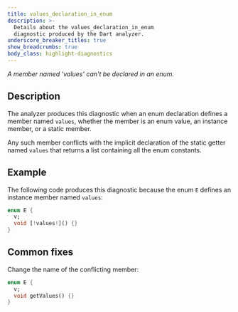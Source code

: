 ```yaml
---
title: values_declaration_in_enum
description: >-
  Details about the values_declaration_in_enum
  diagnostic produced by the Dart analyzer.
underscore_breaker_titles: true
show_breadcrumbs: true
body_class: highlight-diagnostics
---
```


_A member named 'values' can't be declared in an enum._

## Description

The analyzer produces this diagnostic when an enum declaration defines a
member named `values`, whether the member is an enum value, an instance
member, or a static member.

Any such member conflicts with the implicit declaration of the static
getter named `values` that returns a list containing all the enum
constants.

## Example

The following code produces this diagnostic because the enum `E` defines
an instance member named `values`:

```dart
enum E {
  v;
  void [!values!]() {}
}
```

## Common fixes

Change the name of the conflicting member:

```dart
enum E {
  v;
  void getValues() {}
}
```
